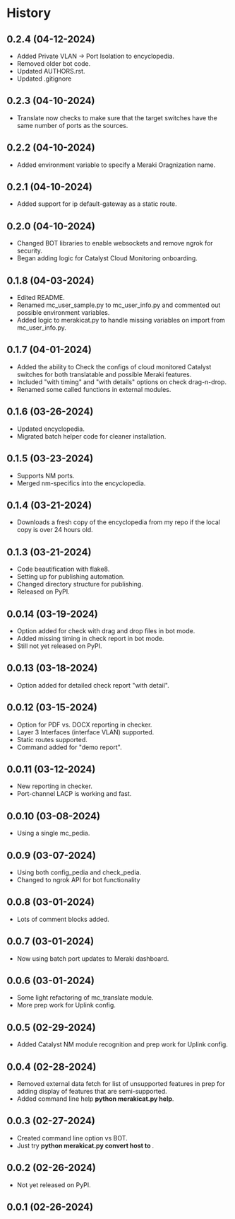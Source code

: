 # History

## 0.2.4 (04-12-2024)

  - Added Private VLAN -> Port Isolation to encyclopedia.
  - Removed older bot code.
  - Updated AUTHORS.rst.
  - Updated .gitignore

## 0.2.3 (04-10-2024)

  - Translate now checks to make sure that the target switches have the same number of ports as the sources.

## 0.2.2 (04-10-2024)

  - Added environment variable to specify a Meraki Oragnization name.

## 0.2.1 (04-10-2024)

  - Added support for ip default-gateway as a static route.

## 0.2.0 (04-10-2024)

  - Changed BOT libraries to enable websockets and remove ngrok for security.
  - Began adding logic for Catalyst Cloud Monitoring onboarding.

## 0.1.8 (04-03-2024)

  - Edited README.
  - Renamed mc_user_sample.py to mc_user_info.py and commented out possible environment variables.
  - Added logic to merakicat.py to handle missing variables on import from mc_user_info.py.

## 0.1.7 (04-01-2024)

  - Added the ability to Check the configs of cloud monitored Catalyst switches for both translatable and possible Meraki features.
  - Included "with timing" and "with details" options on check drag-n-drop.
  - Renamed some called functions in external modules.

## 0.1.6 (03-26-2024)

  - Updated encyclopedia.
  - Migrated batch helper code for cleaner installation.

## 0.1.5 (03-23-2024)

  - Supports NM ports.
  - Merged nm-specifics into the encyclopedia.

## 0.1.4 (03-21-2024)

  - Downloads a fresh copy of the encyclopedia from my repo if the local copy is over 24 hours old.

## 0.1.3 (03-21-2024)

  - Code beautification with flake8.
  - Setting up for publishing automation.
  - Changed directory structure for publishing.
  - Released on PyPI.

## 0.0.14 (03-19-2024)

  - Option added for check with drag and drop files in bot mode.
  - Added missing timing in check report in bot mode.
  - Still not yet released on PyPI.

## 0.0.13 (03-18-2024)

  - Option added for detailed check report "with detail".

## 0.0.12 (03-15-2024)

  - Option for PDF vs. DOCX reporting in checker.
  - Layer 3 Interfaces (interface VLAN) supported.
  - Static routes supported.
  - Command added for "demo report".

## 0.0.11 (03-12-2024)

  - New reporting in checker.
  - Port-channel LACP is working and fast.

## 0.0.10 (03-08-2024)

  - Using a single mc_pedia.

## 0.0.9 (03-07-2024)

  - Using both config_pedia and check_pedia.
  - Changed to ngrok API for bot functionality

## 0.0.8 (03-01-2024)

  - Lots of comment blocks added.

## 0.0.7 (03-01-2024)

  - Now using batch port updates to Meraki dashboard.

## 0.0.6 (03-01-2024)

  - Some light refactoring of mc_translate module.
  - More prep work for Uplink config.

## 0.0.5 (02-29-2024)

  - Added Catalyst NM module recognition and prep work for Uplink config.

## 0.0.4 (02-28-2024)

  - Removed external data fetch for list of unsupported features in prep for adding display of features that are semi-supported.
  - Added command line help **python merakicat.py help**.

## 0.0.3 (02-27-2024)

  - Created command line option vs BOT.
  - Just try **python merakicat.py convert host <host or ip address> to <meraki network>**.

## 0.0.2 (02-26-2024)

  - Not yet released on PyPI.

## 0.0.1 (02-26-2024)

